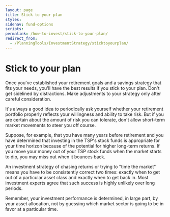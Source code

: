 ```yaml
---
layout: page
title: Stick to your plan
styles:
sidenav: fund-options
scripts:
permalink: /how-to-invest/stick-to-your-plan/
redirect_from:
  - /PlanningTools/InvestmentStrategy/sticktoyourplan/
---
```


# Stick to your plan

Once you've established your retirement goals and a savings strategy that fits your needs, you'll have the best results if you stick to your plan. Don't get sidelined by distractions. Make adjustments to your strategy only after careful consideration.

It's always a good idea to periodically ask yourself whether your retirement portfolio properly reflects your willingness and ability to take risk. But if you are certain about the amount of risk you can tolerate, don't allow short-term market movements to steer you off course.

Suppose, for example, that you have many years before retirement and you have determined that investing in the TSP's stock funds is appropriate for your time horizon because of the potential for higher long-term returns. If you move your money out of your TSP stock funds when the market starts to dip, you may miss out when it bounces back.

An investment strategy of chasing returns or trying to "time the market" means you have to be consistently correct two times: exactly when to get out of a particular asset class and exactly when to get back in. Most investment experts agree that such success is highly unlikely over long periods.

Remember, your investment performance is determined, in large part, by your asset allocation, not by guessing which market sector is going to be in favor at a particular time.
